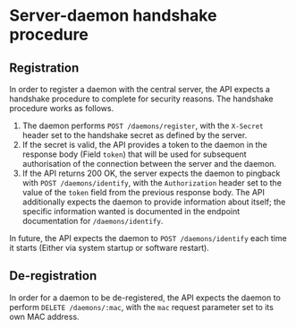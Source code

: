 # Server-daemon handshake procedure

## Registration

In order to register a daemon with the central server, the API expects a handshake procedure to complete for security reasons. The handshake procedure works as follows.

1. The daemon performs `POST /daemons/register`, with the `X-Secret` header set to the handshake secret as defined by the server.
2. If the secret is valid, the API provides a token to the daemon in the response body (Field `token`) that will be used for subsequent authorisation of the connection between the server and the daemon.
3. If the API returns 200 OK, the server expects the daemon to pingback with `POST /daemons/identify`, with the `Authorization` header set to the value of the `token` field from the previous response body. The API additionally expects the daemon to provide information about itself; the specific information wanted is documented in the endpoint documentation for `/daemons/identify`.

In future, the API expects the daemon to `POST /daemons/identify` each time it starts (Either via system startup or software restart).

## De-registration

In order for a daemon to be de-registered, the API expects the daemon to perform `DELETE /daemons/:mac`, with the `mac` request parameter set to its own MAC address.
